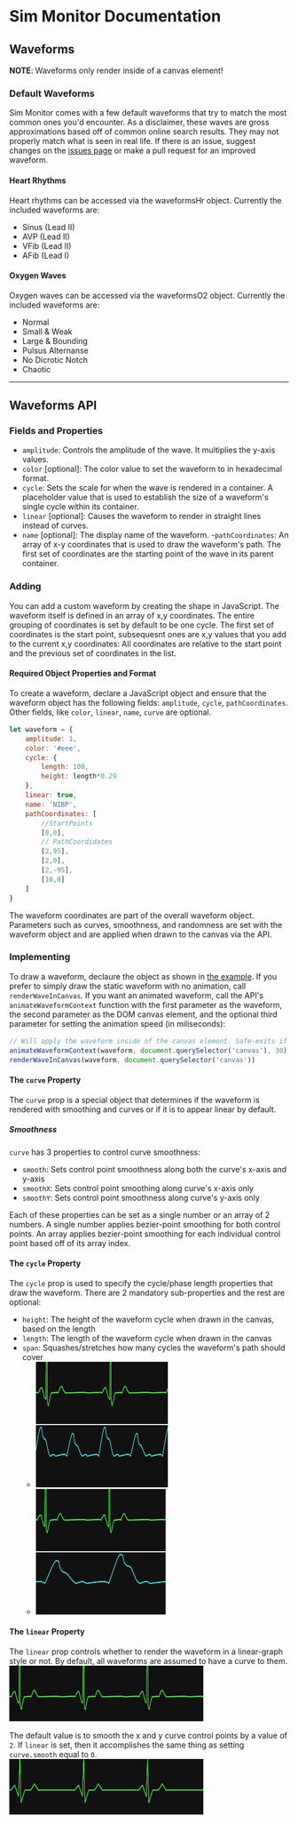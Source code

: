# Sim Monitor Documentation

## Waveforms

**NOTE**: Waveforms only render inside of a canvas element!

### Default Waveforms

Sim Monitor comes with a few default waveforms that try to match the most common ones you'd encounter.
As a disclaimer, these waves are gross approximations based off of common online search results.
They may not properly match what is seen in real life.
If there is an issue, suggest changes on the [issues page](https://github.com/JoshuaSpann/sim-monitor/issues) or make a pull request for an improved waveform.

#### Heart Rhythms

Heart rhythms can be accessed via the waveformsHr object.
Currently the included waveforms are:
- Sinus (Lead II)
- AVP (Lead II)
- VFib (Lead II)
- AFib (Lead I)

#### Oxygen Waves

Oxygen waves can be accessed via the waveformsO2 object.
Currently the included waveforms are:
- Normal
- Small & Weak
- Large & Bounding
- Pulsus Alternanse
- No Dicrotic Notch
- Chaotic

---

## Waveforms API

### Fields and Properties

- `amplitude`: Controls the amplitude of the wave. It multiplies the y-axis values.
- `color` [optional]: The color value to set the waveform to in hexadecimal format.
- `cycle`: Sets the scale for when the wave is rendered in a container. A placeholder value that is used to establish the size of a waveform's single cycle within its container.
- `linear` [optional]: Causes the waveform to render in straight lines instead of curves.
- `name` [optional]: The display name of the waveform.
-`pathCoordinates`: An array of x-y coordinates that is used to draw the waveform's path. The first set of coordinates are the starting point of the wave in its parent container.

### Adding

You can add a custom waveform by creating the shape in JavaScript.
The waveform itself is defined in an array of x,y coordinates.
The entire grouping of coordinates is set by default to be one cycle.
The first set of coordinates is the start point, subsequesnt ones are x,y values that you add to the current x,y coordinates:
All coordinates are relative to the start point and the previous set of coordinates in the list.

#### Required Object Properties and Format

To create a waveform, declare a JavaScript object and ensure that the waveform object has the following fields: `amplitude`, `cycle`, `pathCoordinates`.
Other fields, like `color`, `linear`, `name`, `curve` are optional.

```JavaScript
let waveform = {
	amplitude: 1,
	color: '#eee',
	cycle: {
		length: 100,
		height: length*0.29
	},
	linear: true,
	name: 'NIBP',
	pathCoordinates: [
		//StartPoints
		[0,0],
		// PathCoordidates
		[2,95],
		[2,0],
		[2,-95],
		[10,0]
	]
}
```

The waveform coordinates are part of the overall waveform object.
Parameters such as curves, smoothness, and randomness are set with the waveform object and are applied when drawn to the canvas via the API.

### Implementing

To draw a waveform, declaure the object as shown in [the example](#required-object-properties-and-format).
If you prefer to simply draw the static waveform with no animation, call `renderWaveInCanvas`.
If you want an animated waveform, call the API's `animateWaveformContext` function with the first parameter as the waveform, the second parameter as the DOM canvas element, and the optional third parameter for setting the animation speed (in miliseconds):

```JavaScript
// Will apply the waveform inside of the canvas element. Safe-exits if not a canvas with a 2D context
animateWaveformContext(waveform, document.querySelector('canvas'), 30)
renderWaveInCanvas(waveform, document.querySelector('canvas'))
```

#### The `curve` Property

The `curve` prop is a special object that determines if the waveform is rendered with smoothing and curves or if it is to appear linear by default.

##### Smoothness
`curve` has 3 properties to control curve smoothness:
- `smooth`: Sets control point smoothness along both the curve's x-axis and y-axis
- `smoothX`: Sets control point smoothing along curve's x-axis only
- `smoothY`: Sets control point smoothness along curve's y-axis only

Each of these properties can be set as a single number or an array of 2 numbers.
A single number applies bezier-point smoothing for both control points.
An array applies bezier-point smoothing for each individual control point based off of its array index.

#### The `cycle` Property

The `cycle` prop is used to specify the cycle/phase length properties that draw the waveform.
There are 2 mandatory sub-properties and the rest are optional:
- `height`: The height of the waveform cycle when drawn in the canvas, based on the length
- `length`: The length of the waveform cycle when drawn in the canvas
- `span`: Squashes/stretches how many cycles the waveform's path should cover
    - ![Two waveforms with the same, default cycle length](img/waveform.cycle.span=0.png)
    - ![The same two waveforms with the same cycle length, but the second's cycle.span=2](img/waveform.cycle.span=2.png)

#### The `linear` Property

The `linear` prop controls whether to render the waveform in a linear-graph style or not.
By default, all waveforms are assumed to have a curve to them.
![A waveform with the default curve assigned](img/waveform.linear=false.png)

The default value is to smooth the x and y curve control points by a value of `2`.
If `linear` is set, then it accomplishes the same thing as setting `curve.smooth` equal to `0`.
![The same waveform but with linear set to true](img/waveform.linear=true.png)

